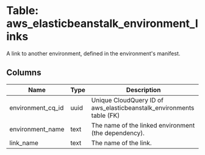 
# Table: aws_elasticbeanstalk_environment_links
A link to another environment, defined in the environment's manifest.
## Columns
| Name        | Type           | Description  |
| ------------- | ------------- | -----  |
|environment_cq_id|uuid|Unique CloudQuery ID of aws_elasticbeanstalk_environments table (FK)|
|environment_name|text|The name of the linked environment (the dependency).|
|link_name|text|The name of the link.|
